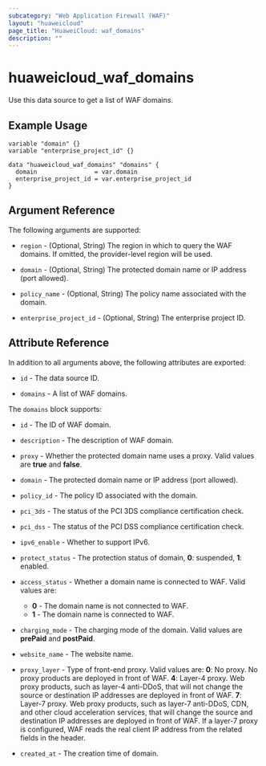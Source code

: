 ```yaml
---
subcategory: "Web Application Firewall (WAF)"
layout: "huaweicloud"
page_title: "HuaweiCloud: waf_domains"
description: ""
---
```


# huaweicloud_waf_domains

Use this data source to get a list of WAF domains.

## Example Usage

```hcl
variable "domain" {}
variable "enterprise_project_id" {}

data "huaweicloud_waf_domains" "domains" {
  domain                = var.domain
  enterprise_project_id = var.enterprise_project_id
}
```

## Argument Reference

The following arguments are supported:

* `region` - (Optional, String) The region in which to query the WAF domains.
  If omitted, the provider-level region will be used.

* `domain` - (Optional, String) The protected domain name or IP address (port allowed).

* `policy_name` - (Optional, String) The policy name associated with the domain.

* `enterprise_project_id` - (Optional, String) The enterprise project ID.

## Attribute Reference

In addition to all arguments above, the following attributes are exported:

* `id` - The data source ID.

* `domains` - A list of WAF domains.

The `domains` block supports:

* `id` - The ID of WAF domain.

* `description` - The description of WAF domain.

* `proxy` - Whether the protected domain name uses a proxy.
  Valid values are **true** and **false**.

* `domain` - The protected domain name or IP address (port allowed).

* `policy_id` - The policy ID associated with the domain.

* `pci_3ds` - The status of the PCI 3DS compliance certification check.

* `pci_dss` - The status of the PCI DSS compliance certification check.

* `ipv6_enable` - Whether to support IPv6.

* `protect_status` - The protection status of domain, **0**: suspended, **1**: enabled.

* `access_status` - Whether a domain name is connected to WAF. Valid values are:
  + **0** - The domain name is not connected to WAF.
  + **1** - The domain name is connected to WAF.

* `charging_mode` - The charging mode of the domain.
  Valid values are **prePaid** and **postPaid**.

* `website_name` - The website name.

* `proxy_layer` - Type of front-end proxy. Valid values are:
  **0**: No proxy. No proxy products are deployed in front of WAF.
  **4**: Layer-4 proxy. Web proxy products, such as layer-4 anti-DDoS,
  that will not change the source or destination IP addresses are deployed in front of WAF.
  **7**: Layer-7 proxy. Web proxy products, such as layer-7 anti-DDoS, CDN,
  and other cloud acceleration services, that will change the source and
  destination IP addresses are deployed in front of WAF.
  If a layer-7 proxy is configured, WAF reads the real client IP address
  from the related fields in the header.

* `created_at` - The creation time of domain.
